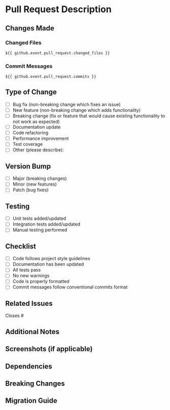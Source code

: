 # Pull Request Description

## Changes Made
<!-- The following section will be automatically filled with changes -->
### Changed Files
```diff
${{ github.event.pull_request.changed_files }}
```

### Commit Messages
```
${{ github.event.pull_request.commits }}
```

## Type of Change
<!-- Mark the appropriate option with [x] -->
- [ ] Bug fix (non-breaking change which fixes an issue)
- [ ] New feature (non-breaking change which adds functionality)
- [ ] Breaking change (fix or feature that would cause existing functionality to not work as expected)
- [ ] Documentation update
- [ ] Code refactoring
- [ ] Performance improvement
- [ ] Test coverage
- [ ] Other (please describe):

## Version Bump
<!-- Mark the appropriate option with [x] -->
- [ ] Major (breaking changes)
- [ ] Minor (new features)
- [ ] Patch (bug fixes)

## Testing
<!-- Describe how you tested your changes -->
- [ ] Unit tests added/updated
- [ ] Integration tests added/updated
- [ ] Manual testing performed

## Checklist
<!-- Mark the appropriate options with [x] -->
- [ ] Code follows project style guidelines
- [ ] Documentation has been updated
- [ ] All tests pass
- [ ] No new warnings
- [ ] Code is properly formatted
- [ ] Commit messages follow conventional commits format

## Related Issues
<!-- Link any related issues here -->
Closes #

## Additional Notes
<!-- Add any additional information here -->

## Screenshots (if applicable)
<!-- Add screenshots here if your changes affect the UI -->

## Dependencies
<!-- List any new dependencies added or removed -->

## Breaking Changes
<!-- List any breaking changes and how to handle them -->

## Migration Guide
<!-- If this PR requires migration steps, describe them here --> 